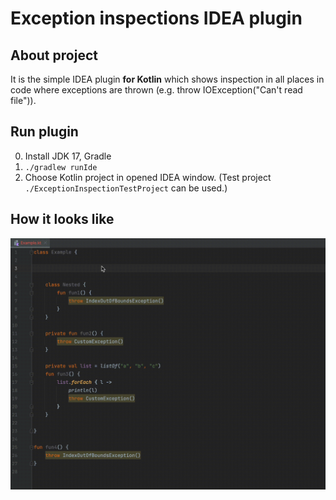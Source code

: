 # Exception inspections IDEA plugin

## About project
It is the simple IDEA plugin **for Kotlin** which shows inspection in all places in code where exceptions are thrown
(e.g. throw IOException("Can't read file")). 

## Run plugin
0. Install JDK 17, Gradle
1. `./gradlew runIde`
2. Choose Kotlin project in opened IDEA window. (Test project `./ExceptionInspectionTestProject` can be used.)

## How it looks like
![example](IDEAplugin.gif)
